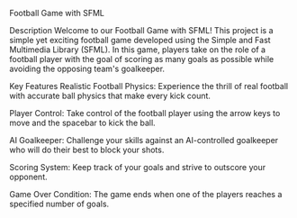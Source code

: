 Football Game with SFML

Description
Welcome to our Football Game with SFML! This project is a simple yet exciting football game developed using the Simple and Fast Multimedia Library (SFML). In this game, players take on the role of a football player with the goal of scoring as many goals as possible while avoiding the opposing team's goalkeeper.

Key Features
Realistic Football Physics: Experience the thrill of real football with accurate ball physics that make every kick count.

Player Control: Take control of the football player using the arrow keys to move and the spacebar to kick the ball.

AI Goalkeeper: Challenge your skills against an AI-controlled goalkeeper who will do their best to block your shots.

Scoring System: Keep track of your goals and strive to outscore your opponent.

Game Over Condition: The game ends when one of the players reaches a specified number of goals.
